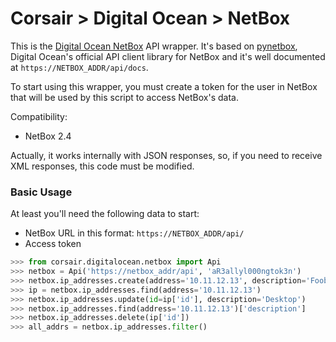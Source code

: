 # Corsair > Digital Ocean > NetBox
This is the [Digital Ocean NetBox](https://github.com/digitalocean/netbox) API wrapper.  It's based on [pynetbox](https://github.com/digitalocean/pynetbox), Digital Ocean's official API client library for NetBox and it's well documented at `https://NETBOX_ADDR/api/docs`.

To start using this wrapper, you must create a token for the user in NetBox that will be used by this script to access NetBox's data.

Compatibility:

* NetBox 2.4

Actually, it works internally with JSON responses, so, if you need to receive XML responses, this code must be modified.


### Basic Usage
At least you'll need the following data to start:

* NetBox URL in this format: `https://NETBOX_ADDR/api/`
* Access token

```python
>>> from corsair.digitalocean.netbox import Api
>>> netbox = Api('https://netbox_addr/api', 'aR3allyl000ngtok3n')
>>> netbox.ip_addresses.create(address='10.11.12.13', description='Foobar')
>>> ip = netbox.ip_addresses.find(address='10.11.12.13')
>>> netbox.ip_addresses.update(id=ip['id'], description='Desktop')
>>> netbox.ip_addresses.find(address='10.11.12.13')['description']
>>> netbox.ip_addresses.delete(ip['id'])
>>> all_addrs = netbox.ip_addresses.filter()
```
